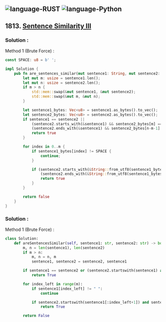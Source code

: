 ![language-RUST](https://img.shields.io/badge/RUST-8d4004?style=for-the-badge&logo=RUST)
![language-Python](https://img.shields.io/badge/Python-ffd43b?style=for-the-badge&logo=PYTHON)
---

## 1813. [Sentence Similarity III](https://leetcode.com/problems/sentence-similarity-iii)

### Solution :

Method 1 (Brute Force) :
```rust
const SPACE: u8 = b' ';

impl Solution {
    pub fn are_sentences_similar(mut sentence1: String, mut sentence2: String) -> bool {
        let mut m: usize = sentence1.len();
        let mut n: usize = sentence2.len();
        if m > n {
            std::mem::swap(&mut sentence1, &mut sentence2);
            std::mem::swap(&mut m, &mut n);
        }

        let sentence1_bytes: Vec<u8> = sentence1.as_bytes().to_vec();
        let sentence2_bytes: Vec<u8> = sentence2.as_bytes().to_vec();
        if sentence1 == sentence2 ||
            (sentence2.starts_with(&sentence1) && sentence2_bytes[m] == SPACE) ||
            (sentence2.ends_with(&sentence1) && sentence2_bytes[n-m-1] == SPACE) {
            return true
        }

        for index in 0..m {
            if sentence1_bytes[index] != SPACE {
                continue;
            }

            if (sentence2.starts_with(&String::from_utf8(sentence1_bytes[..index].to_vec()).unwrap()) && sentence2_bytes[index] == SPACE) &&
                (sentence2.ends_with(&String::from_utf8(sentence1_bytes[index..].to_vec()).unwrap()) && sentence2_bytes[n-(m-index)] == SPACE) {
                return true
            }
        }

        return false
    }
}
```

### Solution :

Method 1 (Brute Force) :
```python
class Solution:
    def areSentencesSimilar(self, sentence1: str, sentence2: str) -> bool:
        m, n = len(sentence1), len(sentence2)
        if m > n:
            m, n = n, m
            sentence1, sentence2 = sentence2, sentence1

        if sentence1 == sentence2 or (sentence2.startswith(sentence1) and sentence2[m] == " ") or (sentence2.endswith(sentence1) and sentence2[-m-1] == " "):
            return True

        for index_left in range(m):
            if sentence1[index_left] != " ":
                continue

            if sentence2.startswith(sentence1[:index_left+1]) and sentence2.endswith(sentence1[index_left+1:]) and sentence2[index_left] == " " and sentence2[-(m-index_left)] == " ":
                return True

        return False
```
